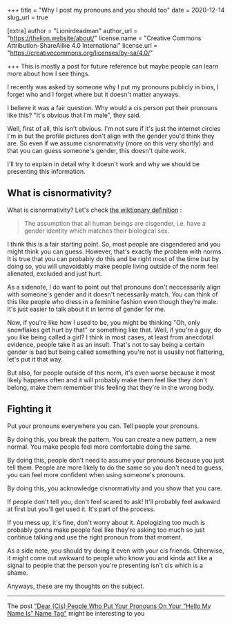 +++
title = "Why I post my pronouns and you should too"
date = 2020-12-14
slug_url = true

[extra]
author = "Lionirdeadman"
author_url = "https://thelion.website/about/"
license.name = "Creative Commons Attribution-ShareAlike 4.0 International"
license.url = "https://creativecommons.org/licenses/by-sa/4.0/"

+++
This is mostly a post for future reference but maybe people can learn more about how I see things.
<!-- more -->
I recently was asked by someone why I put my pronouns publicly in bios, I forget who and I forget where but it doesn't matter anyways.

I believe it was a fair question. Why would a cis person put their pronouns like this? "It's obvious that I'm male", they said.

Well, first of all, this isn't obvious. I'm not sure if it's just the internet circles I'm in but the profile pictures don't align with the gender
you'd think they are. So even if we assume cisnormativity (more on this very shortly) and that you can guess someone's gender, this doesn't quite work.

I'll try to explain in detail why it doesn't work and why we should be presenting this information.

## What is cisnormativity?

What is cisnormativity? Let's check [the wiktionary definition](https://en.wiktionary.org/wiki/cisnormativity) :

> The assumption that all human beings are cisgender, i.e. have a gender identity which matches their biological sex.

I think this is a fair starting point. So, most people are cisgendered and you might think you can guess. However, that's exactly the problem
with norms. It is true that you can probably do this and be right most of the time but by doing so, you will unavoidably make people
living outside of the norm feel alienated, excluded and just hurt.

As a sidenote, I do want to point out that pronouns don't neccessarily align with someone's gender and it doesn't necessarily match. You can
think of this like people who dress in a feminine fashion even though they're male. It's just easier to talk about it in terms of gender for me.

Now, if you're like how I used to be, you might be thinking "Oh, only snowflakes get hurt by that" or something like that. Well, if you're
a guy, do you like being called a girl? I think in most cases, at least from anecdotal evidence, people take it as an insult. That's not
to say being a certain gender is bad but being called something you're not is usually not flattering, let's put it that way.

But also, for people outside of this norm, it's even worse because it most likely happens often and it will probably make them feel
like they don't belong, make them remember this feeling that they're in the wrong body.

## Fighting it

Put your pronouns everywhere you can. Tell people your pronouns.

By doing this, you break the pattern. You can create a new pattern, a new normal. You make people feel more comfortable doing the same.

By doing this, people don't need to assume your pronouns because you just tell them. People are more likely to do the same so you don't need
to guess, you can feel more confident when using someone's pronouns.

By doing this, you acknowledge cisnormativity and you show that you care.

If people don't tell you, don't feel scared to ask! It'll probably feel awkward at first but you'll get used it. It's part of the process.

If you mess up, it's fine, don't worry about it. Apologizing too much is probably gonna make people feel like they're asking too much so just
continue talking and use the right pronoun from that moment.

As a side note, you should try doing it even with your cis friends. Otherwise, it might come out awkward to people who know you and kinda act like a signal
to people that the person you're presenting isn't cis which is a shame.

Anyways, these are my thoughts on the subject.

---

The post ["Dear (Cis) People Who Put Your Pronouns On Your “Hello My Name Is” Name Tag"](https://sugarbutch.net/2019/04/dear-cis-people/) 
might be interesting to you
